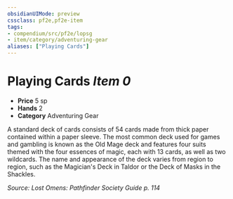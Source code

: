 ```yaml
---
obsidianUIMode: preview
cssclass: pf2e,pf2e-item
tags:
- compendium/src/pf2e/lopsg
- item/category/adventuring-gear
aliases: ["Playing Cards"]
---
```

# Playing Cards *Item 0*  

- **Price** 5 sp
- **Hands** 2
- **Category** Adventuring Gear

A standard deck of cards consists of 54 cards made from thick paper contained within a paper sleeve. The most common deck used for games and gambling is known as the Old Mage deck and features four suits themed with the four essences of magic, each with 13 cards, as well as two wildcards. The name and appearance of the deck varies from region to region, such as the Magician's Deck in Taldor or the Deck of Masks in the Shackles.

*Source: Lost Omens: Pathfinder Society Guide p. 114*